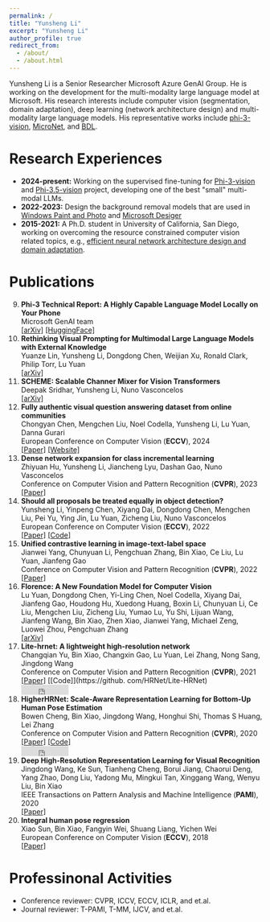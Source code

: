```yaml
---
permalink: /
title: "Yunsheng Li"
excerpt: "Yunsheng Li"
author_profile: true
redirect_from: 
  - /about/
  - /about.html
---
```


Yunsheng Li is a Senior Researcher Microsoft Azure GenAI Group. He is working on the development for the multi-modality large language model at Microsoft. His research interests include computer vision (segmentation, domain adaptation), deep learning (network architecture design) and multi-modality large language models. His representative works include [phi-3-vision](https://huggingface.co/microsoft/Phi-3-vision-128k-instruct), [MicroNet](http://www.svcl.ucsd.edu/projects/micronet/), and [BDL](https://openaccess.thecvf.com/content_CVPR_2019/papers/Li_Bidirectional_Learning_for_Domain_Adaptation_of_Semantic_Segmentation_CVPR_2019_paper.pdf). 

Research Experiences
======
- **2024-present:** Working on the supervised fine-tuning for [Phi-3-vision](https://huggingface.co/microsoft/Phi-3-vision-128k-instruct) and [Phi-3.5-vision](https://huggingface.co/microsoft/Phi-3.5-vision-instruct) project, developing one of the best "small" multi-modal LLMs.
- **2022-2023:** Design the background removal models that are used in [Windows Paint and Photo](https://blogs.windows.com/windows-insider/2023/09/07/background-removal-in-paint-begins-rolling-out-to-windows-insiders) and [Microsoft Desiger](https://create.microsoft.com/en-us/features/image-background-remover)
- **2015-2021:** A Ph.D. student in University of California, San Diego, working on overcoming the resource constrained computer vision related topics, e.g., [efficient neural network architecture design and domain adaptation](http://www.svcl.ucsd.edu/people/yunsheng/thesis.pdf). 


Publications
======
9. **Phi-3 Technical Report: A Highly Capable Language Model Locally on Your Phone** <br>
   Microsoft GenAI team <br>
   [[arXiv]](https://arxiv.org/abs/2404.14219) [[HuggingFace]](https://huggingface.co/microsoft/Phi-3-vision-128k-instruct)
8. **Rethinking Visual Prompting for Multimodal Large Language Models with External Knowledge** <br>
   Yuanze Lin, Yunsheng Li, Dongdong Chen, Weijian Xu, Ronald Clark, Philip Torr, Lu Yuan <br>
   [[arXiv]](https://arxiv.org/pdf/2407.04681)
2. **SCHEME: Scalable Channer Mixer for Vision Transformers** <br>
   Deepak Sridhar, Yunsheng Li, Nuno Vasconcelos <br>
   [[arXiv]](https://arxiv.org/pdf/2312.00412)
5. **Fully authentic visual question answering dataset from online communities** <br>
   Chongyan Chen, Mengchen Liu, Noel Codella, Yunsheng Li, Lu Yuan, Danna Gurari <br>
   European Conference on Computer Vision (**ECCV**), 2024<br>
   [[Paper]](https://arxiv.org/pdf/2311.15562) [[Website]](https://vqaonline.github.io/)
1. **Dense network expansion for class incremental learning** <br>
   Zhiyuan Hu, Yunsheng Li, Jiancheng Lyu, Dashan Gao, Nuno Vasconcelos <br>
   Conference on Computer Vision and Pattern Recognition (**CVPR**), 2023 <br>
   [[Paper]](https://openaccess.thecvf.com/content/CVPR2023/papers/Hu_Dense_Network_Expansion_for_Class_Incremental_Learning_CVPR_2023_paper.pdf)
7. **Should all proposals be treated equally in object detection?** <br>
   Yunsheng Li, Yinpeng Chen, Xiyang Dai, Dongdong Chen, Mengchen Liu, Pei Yu, Ying Jin, Lu Yuan, Zicheng Liu, Nuno Vasconcelos <br>
   European Conference on Computer Vision (**ECCV**), 2022 <br>
   [[Paper]](https://arxiv.org/pdf/2207.03520) [[Code]](https://github.com/liyunsheng13/dpp)
6. **Unified contrastive learning in image-text-label space** <br>
   Jianwei Yang, Chunyuan Li, Pengchuan Zhang, Bin Xiao, Ce Liu, Lu Yuan, Jianfeng Gao <br> 
    Conference on Computer Vision and Pattern Recognition (**CVPR**), 2022 <br>
    [[Paper]](https://openaccess.thecvf.com/content/CVPR2022/papers/Yang_Unified_Contrastive_Learning_in_Image-Text-Label_Space_CVPR_2022_paper.pdf)
6. **Florence: A New Foundation Model for Computer Vision** <br>
   Lu Yuan, Dongdong Chen, Yi-Ling Chen, Noel Codella, Xiyang Dai, Jianfeng Gao, Houdong Hu, Xuedong Huang, Boxin Li, Chunyuan Li, Ce Liu, Mengchen Liu, Zicheng Liu, Yumao Lu, Yu Shi, Lijuan Wang, Jianfeng Wang, Bin Xiao, Zhen Xiao, Jianwei Yang, Michael Zeng, Luowei Zhou, Pengchuan Zhang <br>
   [[arXiv]](https://arxiv.org/pdf/2111.11432)
4. **Lite-hrnet: A lightweight high-resolution network** <br>
   Changqian Yu, Bin Xiao, Changxin Gao, Lu Yuan, Lei Zhang, Nong Sang, Jingdong Wang <br>
   Conference on Computer Vision and Pattern Recognition (**CVPR**), 2021 <br>
   [[Paper]](http://openaccess.thecvf.com/content/CVPR2021/papers/Yu_Lite-HRNet_A_Lightweight_High-Resolution_Network_CVPR_2021_paper.pdf) [[Code]](https://github. com/HRNet/Lite-HRNet)
   <div><iframe src="https://ghbtns.com/github-btn.html?user=HRNet&repo=Lite-HRNet&type=star&count=true" frameborder="0" scrolling="0" width="94px" height="20px"></iframe></div>
3. **HigherHRNet: Scale-Aware Representation Learning for Bottom-Up Human Pose Estimation** <br>
   Bowen Cheng, Bin Xiao, Jingdong Wang, Honghui Shi, Thomas S Huang, Lei Zhang <br>
   Conference on Computer Vision and Pattern Recognition (**CVPR**), 2020 <br>
   [[Paper]](http://openaccess.thecvf.com/content_CVPR_2020/papers/Cheng_HigherHRNet_Scale-Aware_Representation_Learning_for_Bottom-Up_Human_Pose_Estimation_CVPR_2020_paper.pdf) [[Code]](https://github.com/HRNet/HigherHRNet-Human-Pose-Estimation)
   <div><iframe src="https://ghbtns.com/github-btn.html?user=HRNet&repo=HigherHRNet-Human-Pose-Estimation&type=star&count=true" frameborder="0" scrolling="0" width="94px" height="20px"></iframe></div>
3. **Deep High-Resolution Representation Learning for Visual Recognition** <br>
   Jingdong Wang, Ke Sun, Tianheng Cheng, Borui Jiang, Chaorui Deng, Yang Zhao, Dong Liu, Yadong Mu, Mingkui Tan, Xinggang Wang, Wenyu Liu, Bin Xiao <br>
   IEEE Transactions on Pattern Analysis and Machine Intelligence (**PAMI**), 2020 <br>
   [[Paper]](https://arxiv.org/pdf/1908.07919)
2. **Integral human pose regression** <br>
   Xiao Sun, Bin Xiao, Fangyin Wei, Shuang Liang, Yichen Wei <br>
    European Conference on Computer Vision (**ECCV**), 2018 <br>
    [[Paper]](http://openaccess.thecvf.com/content_ECCV_2018/papers/Xiao_Sun_Integral_Human_Pose_ECCV_2018_paper.pdf)




Professinonal Activities
======
- Conference reviewer: CVPR, ICCV, ECCV, ICLR, and et.al. 
- Journal reviewer: T-PAMI, T-MM, IJCV, and et.al.

